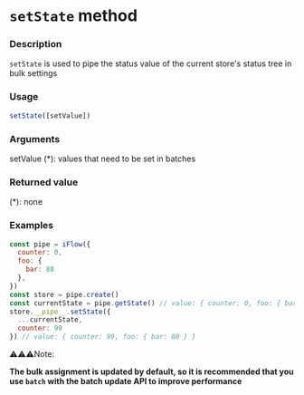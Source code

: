 # `setState` method

### Description
`setState` is used to pipe the status value of the current store's status tree in bulk settings
 


### Usage
```javascript
setState([setValue])
```

### Arguments
setValue (*): values that need to be set in batches

### Returned value
(*): none

### Examples
```javascript
const pipe = iFlow({
  counter: 0,
  foo: {
    bar: 88
  },
})
const store = pipe.create()
const currentState = pipe.getState() // value: { counter: 0, foo: { bar: 88 } }
store.__pipe__.setState({
  ...currentState,
  counter: 99
}) // value: { counter: 99, foo: { bar: 88 } }
```

⚠️⚠️⚠️Note:

**The bulk assignment is updated by default, so it is recommended that you use `batch` with the batch update API to improve performance**
